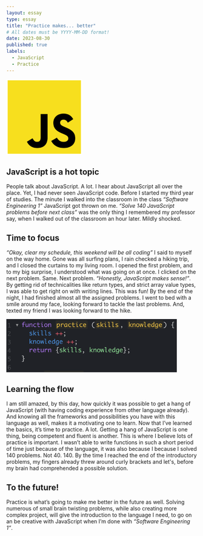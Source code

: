 ```yaml
---
layout: essay
type: essay
title: "Practice makes... better"
# All dates must be YYYY-MM-DD format!
date: 2023-08-30
published: true
labels:
  - JavaScript
  - Practice
---
```


<img width="200px" class="rounded float-start pe-4" src="../img/practice-makes-better/js-logo.png">

## JavaScript is a hot topic
People talk about JavaScript. A lot. I hear about JavaScript all over the place. Yet, I had never seen JavaScript code. Before I started my third year of studies. The minute I walked into the classroom in the class *“Software Engineering 1”* JavaScript got thrown on me. *“Solve 140 JavaScript problems before next class”* was the only thing I remembered my professor say, when I walked out of the classroom an hour later. Mildly shocked.

## Time to focus
*“Okay, clear my schedule, this weekend will be all coding”* I said to myself on the way home. Gone was all surfing plans, I rain checked a hiking trip, and I closed the curtains to my living room. I opened the first problem, and to my big surprise, I understood what was going on at once. I clicked on the next problem. Same. Next problem. *“Honestly, JavaScript makes sense!”*. By getting rid of technicalities like return types, and strict array value types, I was able to get right on with writing lines. This was fun! By the end of the night, I had finished almost all the assigned problems. I went to bed with a smile around my face, looking forward to tackle the last problems. And, texted my friend I was looking forward to the hike.

<img width="450px" class="rounded float-start pe-4" src="../img/practice-makes-better/js-code.png">

## Learning the flow
I am still amazed, by this day, how quickly it was possible to get a hang of JavaScript (with having coding experience from other language already). And knowing all the frameworks and possibilities you have with this language as well, makes it a motivating one to learn. Now that I’ve learned the basics, it’s time to practice. A lot. Getting a hang of JavaScript is one thing, being competent and fluent is another. This is where I believe lots of practice is important. I wasn’t able to write functions in such a short period of time just because of the language, it was also because I because I solved 140 problems. Not 40. 140. By the time I reached the end of the introductory problems, my fingers already threw around curly brackets and let's, before my brain had comprehended a possible solution.

## To the future!
Practice is what’s going to make me better in the future as well. Solving numerous of small brain twisting problems, while also creating more complex project, will give the introduction to the language I need, to go on an be creative with JavaScript when I’m done with *“Software Engineering 1”*.
